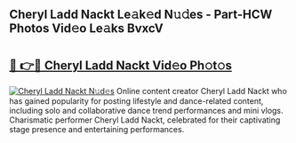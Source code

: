 ## Cheryl Ladd Nackt Le𝚊k𝚎d N𝚞𝚍es - Part-HCW Photos Vid𝚎o Le𝚊ks BvxcV

# <h2><a href="http://fbajok.evod.top/?m=Cheryl+Ladd+Nackt">🔗 👉🔴 Cheryl Ladd Nackt Vid𝚎o Ph𝚘t𝚘s</a></h2>

[![Cheryl Ladd Nackt N𝚞d𝚎s](https://i.imgur.com/8V9OHl7.gif)](http://fbajok.evod.top/?m=Cheryl+Ladd+Nackt)
Online content creator Cheryl Ladd Nackt who has gained popularity for posting lifestyle and dance-related content, including solo and collaborative dance trend performances and mini vlogs. Charismatic performer Cheryl Ladd Nackt, celebrated for their captivating stage presence and entertaining performances. 
